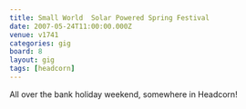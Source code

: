 ```yaml
---
title: Small World  Solar Powered Spring Festival
date: 2007-05-24T11:00:00.000Z
venue: v1741
categories: gig
board: 8
layout: gig
tags: [headcorn]
---
```

All over the bank holiday weekend, somewhere in Headcorn!